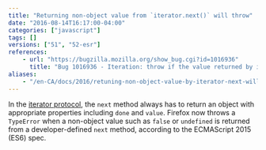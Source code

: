 ```yaml
---
title: "Returning non-object value from `iterator.next()` will throw"
date: "2016-08-14T16:17:00-04:00"
categories: ["javascript"]
tags: []
versions: ["51", "52-esr"]
references:
    - url: "https://bugzilla.mozilla.org/show_bug.cgi?id=1016936"
      title: "Bug 1016936 - Iteration: throw if the value returned by iterator.next() is not an object"
aliases:
    - "/en-CA/docs/2016/retuning-non-object-value-by-iterator-next-will-throw/"
---
```

In the [iterator protocol](https://developer.mozilla.org/docs/Web/JavaScript/Reference/Iteration_protocols#iterator), the `next` method always has to return an object with appropriate properties including `done` and `value`. Firefox now throws a `TypeError` when a non-object value such as `false` or `undefined` is returned from a developer-defined `next` method, according to the ECMAScript 2015 (ES6) spec.
